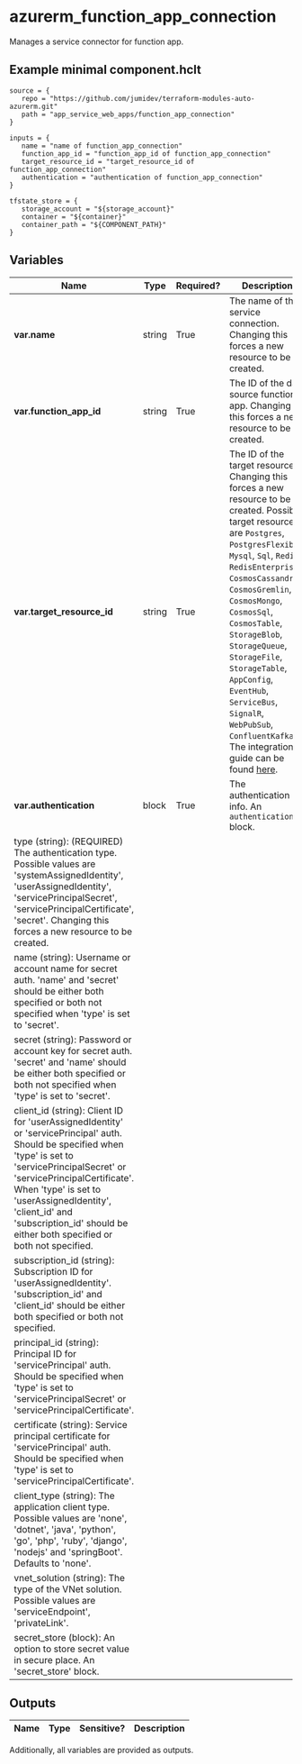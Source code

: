 # azurerm_function_app_connection

Manages a service connector for function app.

## Example minimal component.hclt

```hcl
source = {
   repo = "https://github.com/jumidev/terraform-modules-auto-azurerm.git" 
   path = "app_service_web_apps/function_app_connection" 
}

inputs = {
   name = "name of function_app_connection" 
   function_app_id = "function_app_id of function_app_connection" 
   target_resource_id = "target_resource_id of function_app_connection" 
   authentication = "authentication of function_app_connection" 
}

tfstate_store = {
   storage_account = "${storage_account}" 
   container = "${container}" 
   container_path = "${COMPONENT_PATH}" 
}

```

## Variables

| Name | Type | Required? |  Description |
| ---- | ---- | --------- |  ----------- |
| **var.name** | string | True | The name of the service connection. Changing this forces a new resource to be created. | 
| **var.function_app_id** | string | True | The ID of the data source function app. Changing this forces a new resource to be created. | 
| **var.target_resource_id** | string | True | The ID of the target resource. Changing this forces a new resource to be created. Possible target resources are `Postgres`, `PostgresFlexible`, `Mysql`, `Sql`, `Redis`, `RedisEnterprise`, `CosmosCassandra`, `CosmosGremlin`, `CosmosMongo`, `CosmosSql`, `CosmosTable`, `StorageBlob`, `StorageQueue`, `StorageFile`, `StorageTable`, `AppConfig`, `EventHub`, `ServiceBus`, `SignalR`, `WebPubSub`, `ConfluentKafka`. The integration guide can be found [here](https://learn.microsoft.com/en-us/azure/service-connector/how-to-integrate-postgres). | 
| **var.authentication** | block | True | The authentication info. An `authentication` block. | | `authentication` block structure: || 
|   type (string): (REQUIRED) The authentication type. Possible values are 'systemAssignedIdentity', 'userAssignedIdentity', 'servicePrincipalSecret', 'servicePrincipalCertificate', 'secret'. Changing this forces a new resource to be created. ||
|   name (string): Username or account name for secret auth. 'name' and 'secret' should be either both specified or both not specified when 'type' is set to 'secret'. ||
|   secret (string): Password or account key for secret auth. 'secret' and 'name' should be either both specified or both not specified when 'type' is set to 'secret'. ||
|   client_id (string): Client ID for 'userAssignedIdentity' or 'servicePrincipal' auth. Should be specified when 'type' is set to 'servicePrincipalSecret' or 'servicePrincipalCertificate'. When 'type' is set to 'userAssignedIdentity', 'client_id' and 'subscription_id' should be either both specified or both not specified. ||
|   subscription_id (string): Subscription ID for 'userAssignedIdentity'. 'subscription_id' and 'client_id' should be either both specified or both not specified. ||
|   principal_id (string): Principal ID for 'servicePrincipal' auth. Should be specified when 'type' is set to 'servicePrincipalSecret' or 'servicePrincipalCertificate'. ||
|   certificate (string): Service principal certificate for 'servicePrincipal' auth. Should be specified when 'type' is set to 'servicePrincipalCertificate'. ||
|   client_type (string): The application client type. Possible values are 'none', 'dotnet', 'java', 'python', 'go', 'php', 'ruby', 'django', 'nodejs' and 'springBoot'. Defaults to 'none'. ||
|   vnet_solution (string): The type of the VNet solution. Possible values are 'serviceEndpoint', 'privateLink'. ||
|   secret_store (block): An option to store secret value in secure place. An 'secret_store' block. ||




## Outputs

| Name | Type | Sensitive? | Description |
| ---- | ---- | --------- | --------- |

Additionally, all variables are provided as outputs.
